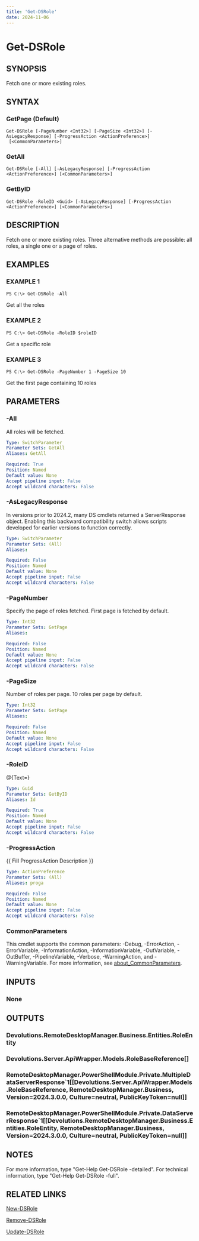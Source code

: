 ```yaml
---
title: 'Get-DSRole'
date: 2024-11-06
---
```



# Get-DSRole

## SYNOPSIS
Fetch one or more existing roles.

## SYNTAX

### GetPage (Default)
```
Get-DSRole [-PageNumber <Int32>] [-PageSize <Int32>] [-AsLegacyResponse] [-ProgressAction <ActionPreference>]
 [<CommonParameters>]
```

### GetAll
```
Get-DSRole [-All] [-AsLegacyResponse] [-ProgressAction <ActionPreference>] [<CommonParameters>]
```

### GetByID
```
Get-DSRole -RoleID <Guid> [-AsLegacyResponse] [-ProgressAction <ActionPreference>] [<CommonParameters>]
```

## DESCRIPTION
Fetch one or more existing roles.
Three alternative methods are possible: all roles, a single one or a page of roles.

## EXAMPLES

### EXAMPLE 1
```
PS C:\> Get-DSRole -All
```

Get all the roles

### EXAMPLE 2
```
PS C:\> Get-DSRole -RoleID $roleID
```

Get a specific role

### EXAMPLE 3
```
PS C:\> Get-DSRole -PageNumber 1 -PageSize 10
```

Get the first page containing 10 roles

## PARAMETERS

### -All
All roles will be fetched.

```yaml
Type: SwitchParameter
Parameter Sets: GetAll
Aliases: GetAll

Required: True
Position: Named
Default value: None
Accept pipeline input: False
Accept wildcard characters: False
```

### -AsLegacyResponse
In versions prior to 2024.2, many DS cmdlets returned a ServerResponse object.
Enabling this backward compatibility switch allows scripts developed for earlier versions to function correctly.

```yaml
Type: SwitchParameter
Parameter Sets: (All)
Aliases:

Required: False
Position: Named
Default value: None
Accept pipeline input: False
Accept wildcard characters: False
```

### -PageNumber
Specify the page of roles fetched.
First page is fetched by default.

```yaml
Type: Int32
Parameter Sets: GetPage
Aliases:

Required: False
Position: Named
Default value: None
Accept pipeline input: False
Accept wildcard characters: False
```

### -PageSize
Number of roles per page.
10 roles per page by default.

```yaml
Type: Int32
Parameter Sets: GetPage
Aliases:

Required: False
Position: Named
Default value: None
Accept pipeline input: False
Accept wildcard characters: False
```

### -RoleID
@{Text=}

```yaml
Type: Guid
Parameter Sets: GetByID
Aliases: Id

Required: True
Position: Named
Default value: None
Accept pipeline input: False
Accept wildcard characters: False
```

### -ProgressAction
{{ Fill ProgressAction Description }}

```yaml
Type: ActionPreference
Parameter Sets: (All)
Aliases: proga

Required: False
Position: Named
Default value: None
Accept pipeline input: False
Accept wildcard characters: False
```

### CommonParameters
This cmdlet supports the common parameters: -Debug, -ErrorAction, -ErrorVariable, -InformationAction, -InformationVariable, -OutVariable, -OutBuffer, -PipelineVariable, -Verbose, -WarningAction, and -WarningVariable. For more information, see [about_CommonParameters](http://go.microsoft.com/fwlink/?LinkID=113216).

## INPUTS

### None
## OUTPUTS

### Devolutions.RemoteDesktopManager.Business.Entities.RoleEntity
### Devolutions.Server.ApiWrapper.Models.RoleBaseReference[]
### RemoteDesktopManager.PowerShellModule.Private.MultipleDataServerResponse`1[[Devolutions.Server.ApiWrapper.Models.RoleBaseReference, RemoteDesktopManager.Business, Version=2024.3.0.0, Culture=neutral, PublicKeyToken=null]]
### RemoteDesktopManager.PowerShellModule.Private.DataServerResponse`1[[Devolutions.RemoteDesktopManager.Business.Entities.RoleEntity, RemoteDesktopManager.Business, Version=2024.3.0.0, Culture=neutral, PublicKeyToken=null]]
## NOTES
For more information, type "Get-Help Get-DSRole -detailed".
For technical information, type "Get-Help Get-DSRole -full".

## RELATED LINKS

[New-DSRole](http://127.0.0.1:1111/docs/New-DSRole/)

[Remove-DSRole](http://127.0.0.1:1111/docs/Remove-DSRole/)

[Update-DSRole](http://127.0.0.1:1111/docs/Update-DSRole/)

